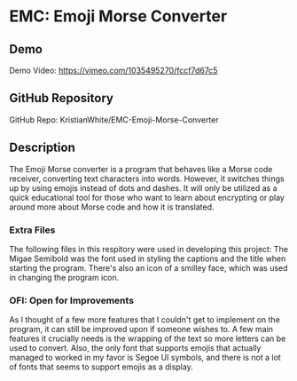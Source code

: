 ﻿# EMC: Emoji Morse Converter

## Demo
Demo Video: <https://vimeo.com/1035495270/fccf7d67c5>

## GitHub Repository
GitHub Repo: KristianWhite/EMC-Emoji-Morse-Converter

## Description
The Emoji Morse converter is a program that behaves like a Morse code receiver, converting text characters into words. However, it switches things up by using emojis instead of dots and dashes. It will only be utilized as a quick educational tool for those who want to learn about encrypting or play around more about Morse code and how it is translated.
### Extra Files
The following files in this respitory were used in developing this project: The Migae Semibold was the font used in styling the captions and the title when starting the program. There's also an icon of a smilley face, which was used in changing the program icon. 
### OFI: Open for Improvements
As I thought of a few more features that I couldn't get to implement on the program, it can still be improved upon if someone wishes to. A few main features it crucially needs is the wrapping of the text so more letters can be used to convert. Also, the only font that supports emojis that actually managed to worked in my favor is Segoe UI symbols, and there is not a lot of fonts that seems to support emojis as a display.
